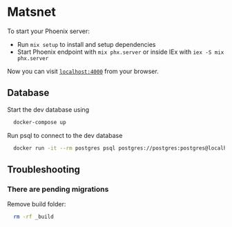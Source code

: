# Matsnet

To start your Phoenix server:

  * Run `mix setup` to install and setup dependencies
  * Start Phoenix endpoint with `mix phx.server` or inside IEx with `iex -S mix phx.server`

Now you can visit [`localhost:4000`](http://localhost:4000) from your browser.

## Database

Start the dev database using

```bash
  docker-compose up
```

Run psql to connect to the dev database

```bash
  docker run -it --rm postgres psql postgres://postgres:postgres@localhost/matsnet_dev
```

## Troubleshooting

### There are pending migrations

Remove build folder:

```bash
  rm -rf _build
```
